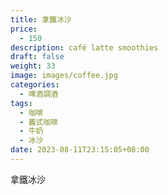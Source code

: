 ```yaml
---
title: 拿鐵冰沙
price:
  - 150
description: café latte smoothies
draft: false
weight: 33
image: images/coffee.jpg
categories:
  - 啤酒調酒
tags:
  - 咖啡
  - 義式咖啡
  - 牛奶
  - 冰沙
date: 2023-08-11T23:15:05+08:00
---
```


 拿鐵冰沙
